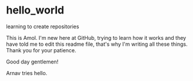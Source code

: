 # hello_world
learning to create repositories 

This is Amol. I'm new here at GitHub, trying to learn how it works and they have told me to edit this readme file, that's why I'm writing all these things. Thank you for your patience. 

Good day gentlemen!

Arnav tries hello.
